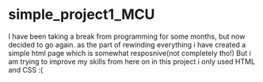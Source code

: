 # simple_project1_MCU
I have been taking a break from programming for some months, but now decided to go again. 
as the part of rewinding everything i have created a simple html page which is somewhat resposnive(not completely tho!)
But i am trying to improve my skills from here on
in this project i only used HTML and CSS 
:(
